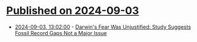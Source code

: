# [Published on 2024-09-03](index.md)

* [2024-09-03, 13:02:00](https://soylentnews.org/article.pl?sid=24/09/02/1415239&from=rss) - [Darwin's Fear Was Unjustified: Study Suggests Fossil Record Gaps Not a Major Issue](https://soylentnews.org/article.pl?sid=24/09/02/1415239&from=rss)
